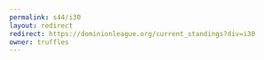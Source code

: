 ```yaml
---
permalink: s44/i30
layout: redirect
redirect: https://dominionleague.org/current_standings?div=i30
owner: truffles
---
```


